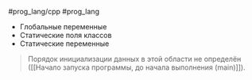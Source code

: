 #prog_lang/cpp #prog_lang

- Глобальные переменные
- Статические поля классов
- Статические переменные

> Порядок инициализации данных в этой области не определён ([[Начало запуска программы, до начала выполнения (main)]]).